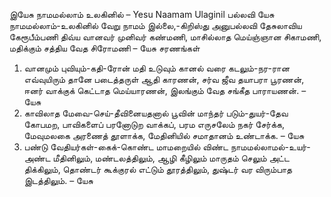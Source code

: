 
இயேசு நாமமல்லாம் உலகினில் – Yesu Naamam Ulaginil
பல்லவி
யேசு நாமமல்லாம்-உலகினில்
வேறு நாமம் இல்லை,-கிறிஸ்து
அனுபல்லவி
தேசுலாவிய கேரூபீம்பணி
திவ்ய வானவர் முனிவர் கண்மணி,
மாசில்லாத மெய்ஞ்ஞான சிகாமணி,
மதிக்கும் சத்திய வேத சிரோமணி – யேசு
சரணங்கள்
1. வானமும் புவியும்-கதி-ரோன் மதி உடுவும்
கானல் வரை கடலும்-நர-ரான எவ்வுயிரும்
தானே படைத்தருள் ஆதி காரணன்,
சர்வ ஜீவ தயாபரா பூரணன்,
ஈனர் வாக்குக் கெட்டாத மெய்யாரணன்,
இலங்கும் வேத சங்கீத பாராயணன். – யேசு
2. காவிலாத மேவை-செய்-தீவினையதனால்
பூவின் மாந்தர் படும்-துயர்-தேவ கோபமற,
பாவிகளைப் பரனோடுற வாக்கப்,
பரம எருசலேம் நகர் சேர்க்க,
மேவுமலகை அரணைத் தூளாக்க,
மேதினியில் சமாதானம் உண்டாக்க. – யேசு
3. பண்டு வேதியர்கள்-கைக்-கொண்ட மாமறையில்
விண்ட நாமமல்லாமல்-உயர்-அண்ட மீதினிலும்,
மண்டலத்திலும், ஆழி கீழிலும்
மாருதம் செலும் அட்ட திக்கிலும்,
தொண்டர் கூக்குரல் எட்டும் தூரத்திலும்,
துஷ்டர் வர விரும்பாத இடத்திலும். – யேசு

